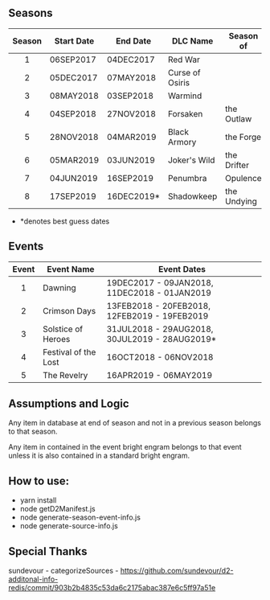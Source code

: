 ## Seasons

| Season | Start Date | End Date   | DLC Name        | Season of   |
| :----: | ---------- | ---------- | --------------- | ----------- |
|   1    | 06SEP2017  | 04DEC2017  | Red War         |             |
|   2    | 05DEC2017  | 07MAY2018  | Curse of Osiris |             |
|   3    | 08MAY2018  | 03SEP2018  | Warmind         |             |
|   4    | 04SEP2018  | 27NOV2018  | Forsaken        | the Outlaw  |
|   5    | 28NOV2018  | 04MAR2019  | Black Armory    | the Forge   |
|   6    | 05MAR2019  | 03JUN2019  | Joker's Wild    | the Drifter |
|   7    | 04JUN2019  | 16SEP2019  | Penumbra        | Opulence    |
|   8    | 17SEP2019  | 16DEC2019* | Shadowkeep      | the Undying |

* *denotes best guess dates

## Events

| Event | Event Name           | Event Dates                                   |
| :---: | -------------------- | --------------------------------------------- |
|   1   | Dawning              | 19DEC2017 - 09JAN2018, 11DEC2018 - 01JAN2019  | 
|   2   | Crimson Days         | 13FEB2018 - 20FEB2018, 12FEB2019 - 19FEB2019  |
|   3   | Solstice of Heroes   | 31JUL2018 - 29AUG2018, 30JUL2019 - 28AUG2019* |
|   4   | Festival of the Lost | 16OCT2018 - 06NOV2018 |
|   5   | The Revelry          | 16APR2019 - 06MAY2019 |

## Assumptions and Logic

Any item in database at end of season and not in a previous season belongs to that season.

Any item in contained in the event bright engram belongs to that event unless it is also contained in a standard bright engram.

## How to use:

- yarn install
- node getD2Manifest.js
- node generate-season-event-info.js
- node generate-source-info.js

## Special Thanks

sundevour - categorizeSources - https://github.com/sundevour/d2-additonal-info-redis/commit/903b2b4835c53da6c2175abac387e6c5ff97a51e
